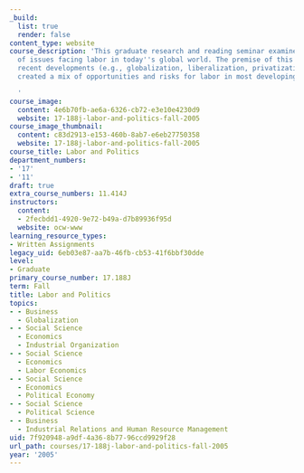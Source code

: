 ```yaml
---
_build:
  list: true
  render: false
content_type: website
course_description: 'This graduate research and reading seminar examines an array
  of issues facing labor in today''s global world. The premise of this course is that
  recent developments (e.g., globalization, liberalization, privatization, etc.) have
  created a mix of opportunities and risks for labor in most developing countries.

  '
course_image:
  content: 4e6b70fb-ae6a-6326-cb72-e3e10e4230d9
  website: 17-188j-labor-and-politics-fall-2005
course_image_thumbnail:
  content: c83d2913-e153-460b-8ab7-e6eb27750358
  website: 17-188j-labor-and-politics-fall-2005
course_title: Labor and Politics
department_numbers:
- '17'
- '11'
draft: true
extra_course_numbers: 11.414J
instructors:
  content:
  - 2fecbdd1-4920-9e72-b49a-d7b89936f95d
  website: ocw-www
learning_resource_types:
- Written Assignments
legacy_uid: 6eb03e87-aa7b-46fb-cb53-41f6bbf30dde
level:
- Graduate
primary_course_number: 17.188J
term: Fall
title: Labor and Politics
topics:
- - Business
  - Globalization
- - Social Science
  - Economics
  - Industrial Organization
- - Social Science
  - Economics
  - Labor Economics
- - Social Science
  - Economics
  - Political Economy
- - Social Science
  - Political Science
- - Business
  - Industrial Relations and Human Resource Management
uid: 7f920948-a9df-4a36-8b77-96ccd9929f28
url_path: courses/17-188j-labor-and-politics-fall-2005
year: '2005'
---
```


